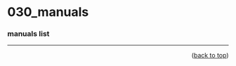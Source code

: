 <a name="topage"></a>

# 030_manuals

### manuals list

-----

<p align="right">(<a href="#topage">back to top</a>)</p>
<br/>
<br/>
